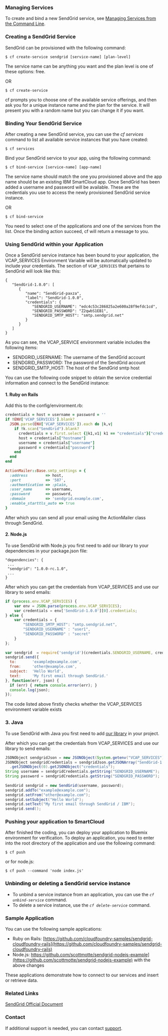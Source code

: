 ### Managing Services

To create and bind a new SendGrid service, see [Managing Services from the Command Line](https://ace.ng.bluemix.net/docs/QuickStart.jsp).

### Creating a SendGrid Service

SendGrid can be provisioned with the following command:

```
$ cf create-service sendgrid [service-name] [plan-level]
```

The service name can be anything you want and the plan level is one of these options: free.

OR

```
$ cf create-service
```

cf prompts you to choose one of the available service offerings, and then ask you for a unique instance name and the plan for the service. It will present you with a random name but you can change it if you want.

### Binding Your SendGrid Service

After creating a new SendGrid service, you can use the _cf services_ command to list all available service instances that you have created:

```
$ cf services
```

Bind your SendGrid service to your app, using the following command:

```
$ cf bind-service [service-name] [app-name]
```

The service name should match the one you provisioned above and the app name should be an existing IBM SmartCloud app.
Once SendGrid has been added a username and password will be available. These are the credentials you use to access the newly provisioned SendGrid service instance.

OR

```
$ cf bind-service
```

You need to select one of the applications and one of the services from the list. Once the binding action succeed, cf will return a message to you.

### Using SendGrid within your Application

Once a SendGrid service instance has been bound to your application, the VCAP_SERVICES Environment Variable will be automatically updated to include your credentials. The section of `VCAP_SERVICES` that pertains to SendGrid will look like this:

```
{
   "SendGrid-1.0.0": [
      {
         "name": "SendGrid-paxza",
         "label": "SendGrid-1.0.0",
         "credentials": {
            "SENDGRID_USERNAME": "edc4c53c286825a2e600a28f9efdc1cd",
            "SENDGRID_PASSWORD": "Z2qwbS1EB1",
            "SENDGRID_SMTP_HOST": "smtp.sendgrid.net"
         }
      }
   ]
}
```

As you can see, the VCAP_SERVICE environment variable includes the following items:

*   SENDGRID_USERNAME: The username of the SendGrid account
*   SENDGRID_PASSWORD: The password of the SendGrid account
*   SENDGRID_SMTP_HOST: The host of the SendGrid smtp host

You can use the following code snippet to obtain the service credential information and connect to the SendGrid instance:

#### 1. Ruby on Rails

Add this to the config/envirorment.rb:

```Ruby
credentials = host = username = password = ''
if !ENV['VCAP_SERVICES'].blank?
  JSON.parse(ENV['VCAP_SERVICES']).each do |k,v|
    if !k.scan("SendGrid").blank?
      credentials = v.first.select {|k1,v1| k1 == "credentials"}["credentials"]
      host = credentials["hostname"]
      username = credentials["username"]
      password = credentials["password"]
    end
  end
end
 
ActionMailer::Base.smtp_settings = {
  :address        => host,
  :port           => '587',
  :authentication => :plain,
  :user_name      => username,
  :password       => password,
  :domain         => 'sendgrid.example.com',
  :enable_starttls_auto => true
}
```

After which you can send all your email using the ActionMailer class through SendGrid.

#### 2. Node.js

To use SendGrid with Node.js you first need to add our library to your dependencies in your package.json file:

```
"dependencies": {
 ...
 "sendgrid": "1.0.0-rc.1.0",
 ...
}
```  

After which you can get the credentials from VCAP_SERVICES and use our library to send emails:

```JavaScript
if (process.env.VCAP_SERVICES) {
    var env = JSON.parse(process.env.VCAP_SERVICES);
    var credentials = env['SendGrid-1.0.0'][0].credentials;
} else {
    var credentials = {
        "SENDGRID_SMTP_HOST": "smtp.sendgrid.net",
        "SENDGRID_USERNAME" : "user1",
        "SENDGRID_PASSWORD" : "secret"
    }
};
 
var sendgrid  = require('sendgrid')(credentials.SENDGRID_USERNAME, credentials.SENDGRID_PASSWORD);
sendgrid.send({
  to:       'example@example.com',
  from:     'other@example.com',
  subject:  'Hello World',
  text:     'My first email through SendGrid.'
}, function(err, json) {
  if (err) { return console.error(err); }
  console.log(json);
});
```

The code listed above firstly checks whether the VCAP_SERVICES environment variable exists

### 3. Java

To use SendGrid with Java you first need to add [our library](https://github.com/sendgrid/sendgrid-java#via-copypaste) in your project.

After which you can get the credentials from VCAP_SERVICES and use our library to send emails:

```Java
JSONObject sendgridJson = new JSONObject(System.getenv("VCAP_SERVICES"));
JSONObject sendgridCredentials = sendgridJson.getJSONArray("SendGrid-1.0.0")
  .getJSONObject(0).getJSONObject("credentials");
String username = sendgridCredentials.getString("SENDGRID_USERNAME");
String password = sendgridCredentials.getString("SENDGRID_PASSWORD");
         
SendGrid sendgrid = new SendGrid(username, password);
sendgrid.addTo("example@example.com");
sendgrid.setFrom("other@example.com");
sendgrid.setSubject("Hello World");
sendgrid.setText("My first email through SendGrid / IBM");
sendgrid.send();
```

### Pushing your application to SmartCloud

After finished the coding, you can deploy your application to Bluemix environment for verification. To deploy an application, you need to enter into the root directory of the application and use the following command:

```
$ cf push
```

or for node.js:

```
$ cf push --command 'node index.js'
```

### <span style="color: rgb(0,0,0);">Unbinding or deleting a SendGrid service instance</span>

*   To unbind a service instance from an application, you can use the _`cf unbind-service`_ command.
*   To delete a service instance, use the _`cf delete-service`_ command.

### Sample Application

You can use the following sample applications:

*   Ruby on Rails: [https://github.com/cloudfoundry-samples/sendgrid-cloudfoundry-rails](https://github.com/cloudfoundry-samples/sendgrid-cloudfoundry-rails)
*   Node.js: https://github.com/scottmotte/sendgrid-nodejs-example](https://github.com/scottmotte/sendgrid-nodejs-example) with the above changes

These applications demonstrate how to connect to our services and insert or retrieve data.

### Related Links

[SendGrid Official Document](http://sendgrid.com/docs/index.html)

### Contact

If additional support is needed, you can contact [support](https://sendgrid.zendesk.com/hc/en-us).
